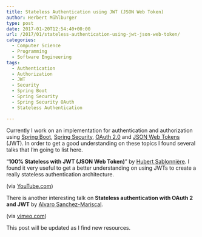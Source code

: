 ```yaml
---
title: Stateless Authentication using JWT (JSON Web Token)
author: Herbert Mühlburger
type: post
date: 2017-01-20T12:54:40+00:00
url: /2017/01/stateless-authentication-using-jwt-json-web-token/
categories:
  - Computer Science
  - Programming
  - Software Engineering
tags:
  - Authentication
  - Authorization
  - JWT
  - Security
  - Spring Boot
  - Spring Security
  - Spring Security OAuth
  - Stateless Authentication

---
```

Currently I work on an implementation for authentication and authorization using <a href="https://projects.spring.io/spring-boot/" target="_blank">Spring Boot</a>, <a href="https://projects.spring.io/spring-security/" target="_blank">Spring Security</a>, <a href="https://tools.ietf.org/html/rfc6749" target="_blank">OAuth 2.0</a> and <a href="https://tools.ietf.org/html/rfc7519" target="_blank">JSON Web Tokens</a> (JWT). In order to get a good understanding on these topics I found several talks that I&#8217;m going to list here.

&#8220;**100% Stateless with JWT (JSON Web Token)**&#8221; by <a href="http://hsablonniere.com/" target="_blank">Hubert Sablonnière</a>. I found it very useful to get a better understanding on using JWTs to create a really stateless authentication architecture.



(via <a href="https://www.youtube.com/watch?v=67mezK3NzpU" target="_blank">YouTube.com</a>)

There is another interesting talk on **Stateless authentication with OAuth 2 and JWT** by <a href="https://twitter.com/alvaro_sanchez" target="_blank">Alvaro Sanchez-Mariscal</a>.



(via [vimeo.com][1])

This post will be updated as I find new resources.

 [1]: https://vimeo.com/138774235